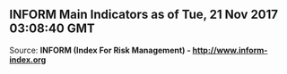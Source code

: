 ## INFORM Main Indicators as of Tue, 21 Nov 2017 03:08:40 GMT

Source: **INFORM (Index For Risk Management) - http://www.inform-index.org**